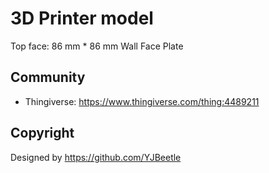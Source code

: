 # 3D Printer model

Top face: 86 mm \* 86 mm Wall Face Plate

## Community

- Thingiverse: <https://www.thingiverse.com/thing:4489211>

## Copyright

Designed by <https://github.com/YJBeetle>
